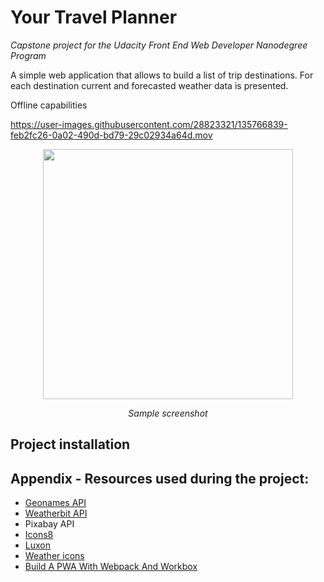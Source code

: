 # Your Travel Planner

*Capstone project for the Udacity Front End Web Developer Nanodegree Program*

A simple web application that allows to build a list of trip destinations. For each destination 
current and forecasted weather data is presented.





Offline capabilities

https://user-images.githubusercontent.com/28823321/135766839-feb2fc26-0a02-490d-bd79-29c02934a64d.mov


<p align="center">
  <img src="doc/screenshot.png" width="400">
</p>
<p align="center"><em>Sample screenshot</em></p>

## Project installation


## Appendix - Resources used during the project:

- [Geonames API](https://www.geonames.org)
- [Weatherbit API](https://www.weatherbit.io/api)
- Pixabay API
- [Icons8](https://icons8.com/)
- [Luxon](https://moment.github.io/luxon/index.html#/)
- [Weather icons](http://erikflowers.github.io/weather-icons)
- [Build A PWA With Webpack And Workbox](https://nkracademy.com/build-a-pwa-with-webpack-and-workbox/)
